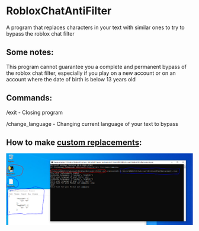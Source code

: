 # RobloxChatAntiFilter
A program that replaces characters in your text with similar ones to try to bypass the roblox chat filter

## Some notes:
This program cannot guarantee you a complete and permanent bypass of the roblox chat filter, especially if you play on a new account or on an account where the date of birth is below 13 years old

## Commands:
/exit - Closing program

/change_language - Changing current language of your text to bypass

## How to make [custom replacements](https://github.com/KiTant/RobloxChatAntiFilter/blob/main/CustomReplacementsExample.json):
![Program screenshot](https://github.com/KiTant/RobloxChatAntiFilter/blob/main/CustomReplacementsInstruction.PNG)
